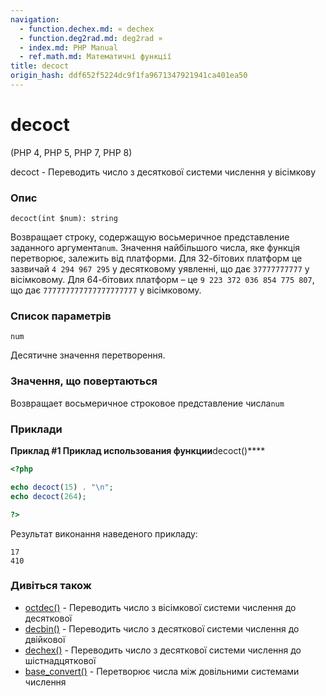 ```yaml
---
navigation:
  - function.dechex.md: « dechex
  - function.deg2rad.md: deg2rad »
  - index.md: PHP Manual
  - ref.math.md: Математичні функції
title: decoct
origin_hash: ddf652f5224dc9f1fa9671347921941ca401ea50
---
```

# decoct

(PHP 4, PHP 5, PHP 7, PHP 8)

decoct - Переводить число з десяткової системи числення у вісімкову

### Опис

```methodsynopsis
decoct(int $num): string
```

Возвращает строку, содержащую восьмеричное представление заданного аргумента`num`. Значення найбільшого числа, яке функція перетворює, залежить від платформи. Для 32-бітових платформ це зазвичай `4 294 967 295` у десятковому уявленні, що дає `37777777777` у вісімковому. Для 64-бітових платформ – це `9 223 372 036 854 775 807`, що дає `777777777777777777777` у вісімковому.

### Список параметрів

`num`

Десятичне значення перетворення.

### Значення, що повертаються

Возвращает восьмеричное строковое представление числа`num`

### Приклади

**Приклад #1 Приклад использования функции**decoct()\*\*\*\*

```php
<?php

echo decoct(15) . "\n";
echo decoct(264);

?>
```

Результат виконання наведеного прикладу:

```
17
410
```

### Дивіться також

-   [octdec()](function.octdec.md) \- Переводить число з вісімкової системи числення до десяткової
-   [decbin()](function.decbin.md) \- Переводить число з десяткової системи числення до двійкової
-   [dechex()](function.dechex.md) \- Переводить число з десяткової системи числення до шістнадцяткової
-   [base\_convert()](function.base-convert.md) \- Перетворює числа між довільними системами числення
